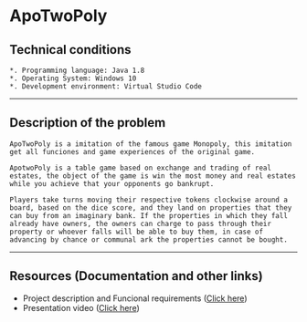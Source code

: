 # ApoTwoPoly

## Technical conditions

    *. Programming language: Java 1.8
    *. Operating System: Windows 10
    *. Development environment: Virtual Studio Code
 
___
## Description of the problem

    ApoTwoPoly is a imitation of the famous game Monopoly, this imitation get all funciones and game experiences of the original game.

    ApotwoPoly is a table game based on exchange and trading of real estates, the object of the game is win the most money and real estates while you achieve that your opponents go bankrupt.

    Players take turns moving their respective tokens clockwise around a board, based on the dice score, and they land on properties that they can buy from an imaginary bank. If the properties in which they fall already have owners, the owners can charge to pass through their property or whoever falls will be able to buy them, in case of advancing by chance or communal ark the properties cannot be bought.
___
## Resources (Documentation and other links)

   * Project description and Funcional requirements ([Click here](https://github.com/ArturoDiaz02/ApoTwoPoly/blob/master/docs/Diaz.pdf))
   * Presentation video ([Click here](https://youtu.be/rFfJf1AA35c))


